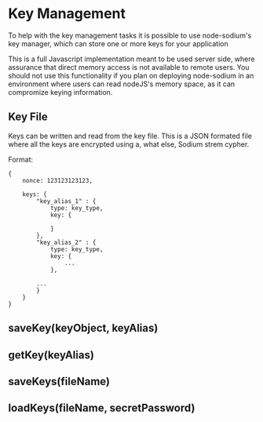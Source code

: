 # Key Management

To help with the key management tasks it is possible to use node-sodium's key manager, which can store one or more keys for your application

This is a full Javascript implementation meant to be used server side, where assurance that direct memory access is not available to remote users.
You should not use this functionality if you plan on deploying node-sodium in an environment where users can read nodeJS's memory space, as it can compromize keying information.

## Key File

Keys can be written and read from the key file. This is a JSON formated file where all the keys are encrypted using a, what else, Sodium strem cypher.

Format:

    {
        nonce: 123123123123,
      
        keys: {  
            "key_alias_1" : {
                type: key_type,
                key: {
                    
                }
            },
            "key_alias_2" : {
                type: key_type,
                key: {
                    ...
                },
          
            ...
            }
        }    
    }

## saveKey(keyObject, keyAlias)

## getKey(keyAlias)

## saveKeys(fileName)

## loadKeys(fileName, secretPassword)